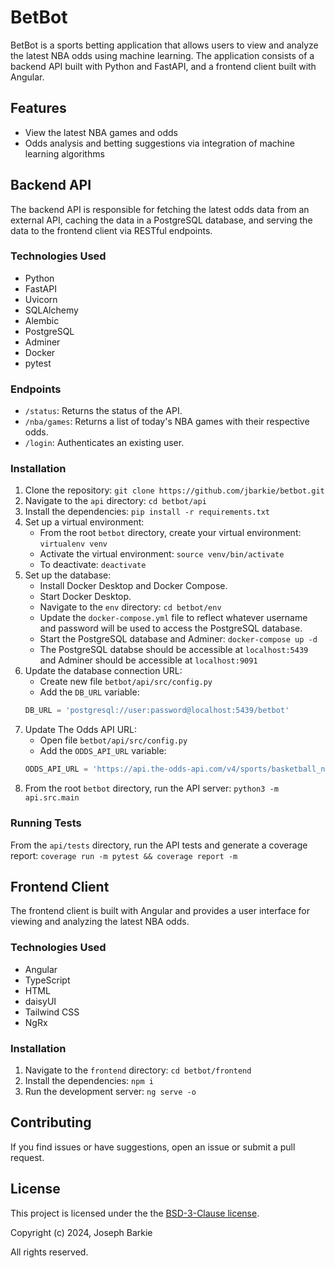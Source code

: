 # BetBot
BetBot is a sports betting application that allows users to view and analyze the latest NBA odds using machine learning. The application consists of a backend API built with Python and FastAPI, and a frontend client built with Angular. 
## Features
- View the latest NBA games and odds
- Odds analysis and betting suggestions via integration of machine learning algorithms
## Backend API
The backend API is responsible for fetching the latest odds data from an external API, caching the data in a PostgreSQL database, and serving the data to the frontend client via RESTful endpoints.
### Technologies Used
- Python
- FastAPI
- Uvicorn
- SQLAlchemy
- Alembic
- PostgreSQL
- Adminer
- Docker
- pytest
### Endpoints
- `/status`: Returns the status of the API.
- `/nba/games`: Returns a list of today's NBA games with their respective odds.  
- `/login`: Authenticates an existing user.
### Installation
1. Clone the repository: `git clone https://github.com/jbarkie/betbot.git`
2. Navigate to the `api` directory: `cd betbot/api`
3. Install the dependencies: `pip install -r requirements.txt`
4. Set up a virtual environment: 
    - From the root `betbot` directory, create your virtual environment: `virtualenv venv`
    - Activate the virtual environment: `source venv/bin/activate`
    - To deactivate: `deactivate`
5. Set up the database:
    - Install Docker Desktop and Docker Compose.
    - Start Docker Desktop.
    - Navigate to the `env` directory: `cd betbot/env`
    - Update the `docker-compose.yml` file to reflect whatever username and password will be used to access the PostgreSQL database.
    - Start the PostgreSQL database and Adminer: `docker-compose up -d`
    - The PostgreSQL databse should be accessible at `localhost:5439` and Adminer should be accessible at `localhost:9091`
6. Update the database connection URL:
    - Create new file `betbot/api/src/config.py`
    - Add the `DB_URL` variable:
    ```python
    DB_URL = 'postgresql://user:password@localhost:5439/betbot'
    ```
7. Update The Odds API URL:
    - Open file `betbot/api/src/config.py`
    - Add the `ODDS_API_URL` variable:
    ```python
    ODDS_API_URL = 'https://api.the-odds-api.com/v4/sports/basketball_nba/odds/?apiKey=' + YOUR_API_KEY + '&regions=us&markets=h2h&bookmakers=fanduel'
8. From the root `betbot` directory, run the API server: `python3 -m api.src.main`
### Running Tests
From the `api/tests` directory, run the API tests and generate a coverage report: `coverage run -m pytest && coverage report -m`
## Frontend Client
The frontend client is built with Angular and provides a user interface for viewing and analyzing the latest NBA odds. 
### Technologies Used
- Angular
- TypeScript
- HTML
- daisyUI
- Tailwind CSS
- NgRx
### Installation
1. Navigate to the `frontend` directory: `cd betbot/frontend`
2. Install the dependencies: `npm i`
3. Run the development server: `ng serve -o`
## Contributing
If you find issues or have suggestions, open an issue or submit a pull request. 
## License
This project is licensed under the the [BSD-3-Clause license](LICENSE).

Copyright (c) 2024, Joseph Barkie

All rights reserved. 
